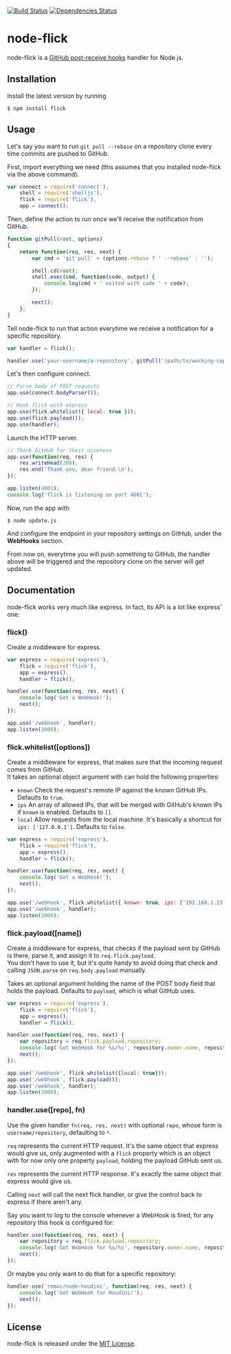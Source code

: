 [![Build Status](https://secure.travis-ci.org/romac/node-flick.png?branch=master)](https://travis-ci.org/romac/node-flick)
[![Dependencies Status](https://david-dm.org/romac/node-flick.png)](https://david-dm.org/romac/node-flick)
# node-flick

node-flick is a [GitHub post-receive hooks](https://help.github.com/articles/post-receive-hooks) handler for Node.js.

## Installation

Install the latest version by running

    $ npm install flick

## Usage

Let's say you want to run `git pull --rebase` on a repository clone every time commits are pushed to GitHub.

First, import everything we need (this assumes that you installed node-flick via the above command).

```js
var connect = require('connect'),
    shell = require('shelljs'),
    flick = require('flick'),
    app = connect();
```

Then, define the action to run once we'll receive the notification from GitHub.

```js
function gitPull(root, options)
{
    return function(req, res, next) {
        var cmd = 'git pull' + (options.rebase ? ' --rebase' : '');

        shell.cd(root);
        shell.exec(cmd, function(code, output) {
            console.log(cmd + ' exited with code ' + code);
        });

        next();
    };
}
```

Tell node-flick to run that action everytime we receive a notification for a specific repository.

```js
var handler = flick();

handler.use('your-username/a-repository', gitPull('/path/to/working-copy', { rebase: true }));
```

Let's then configure connect.

```js
// Parse body of POST requests
app.use(connect.bodyParser());

// Hook flick with express
app.use(flick.whitelist({ local: true }));
app.use(flick.payload());
app.use(handler);
```

Launch the HTTP server.

```js
// Thank GitHub for their niceness
app.use(function(req, res) {
    res.writeHead(200);
    res.end('Thank you, dear friend.\n');
});

app.listen(4001);
console.log('flick is listening on port 4001');
```

Now, run the app with

    $ node update.js

And configure the endpoint in your repository settings on GitHub, under the **WebHooks** section.

From now on, everytime you will push something to GitHub, the handler above will be triggered and the repository clone on the server will get updated.

## Documentation

node-flick works very much like express. In fact, its API is a lot like express' one:

### flick()

Create a middleware for express.

```js
var express = require('express'),
    flick = require('flick'),
    app = express(),
    handler = flick();

handler.use(function(req, res, next) {
    console.log('Got a WebHook!');
    next();
});

app.use('/webhook', handler);
app.listen(3000);
```

### flick.whitelist([options])

Create a middleware for express, that makes sure that the incoming request comes from GitHub.  
It takes an optional object argument with can hold the following properties:
* `known` Check the request's remote IP against the known GitHub IPs. Defaults to `true`.
* `ips` An array of allowed IPs, that will be merged with GitHub's known IPs if `known` is enabled. Defaults to `[]`.
* `local` Allow requests from the local machine. It's basically a shortcut for `ips: ['127.0.0.1']`. Defaults to `false`.

```js
var express = require('express'),
    flick = require('flick'),
    app = express(),
    handler = flick();

handler.use(function(req, res, next) {
    console.log('Got a WebHook!');
    next();
});

app.use('/webhook', flick.whitelist({ known: true, ips: ['192.168.1.23'], local: true }));
app.use('/webhook', handler);
app.listen(3000);
```

### flick.payload([name])

Create a middleware for express, that checks if the payload sent by GitHub is there, parse it, and assign it to `req.flick.payload`.  
You don't have to use it, but it's quite handy to avoid doing that check and calling `JSON.parse` on `req.body.payload` manually.

Takes an optional argument holding the name of the POST body field that holds the payload. Defaults to `payload`, which is what GitHub uses.

```js
var express = require('express'),
    flick = require('flick'),
    app = express(),
    handler = flick();

handler.use(function(req, res, next) {
    var repository = req.flick.payload.repository;
    console.log('Got WebHook for %s/%s', repository.owner.name, repository.name);
    next();
});

app.use('/webhook', flick.whitelist({local: true}));
app.use('/webhook', flick.payload());
app.use('/webhook', handler);
app.listen(3000);
```

### handler.use([repo], fn)

Use the given handler `fn(req, res, next)` with optional `repo`, whose form is `username/repository`, defaulting to `*`.  

`req` represents the current HTTP request. It's the same object that express would give us, only augmented with a `flick` property which is an object with for now only one property `payload`, holding the payload GitHub sent us.  

`res` represents the current HTTP response. It's exactly the same object that express would give us.  

Calling `next` will call the next flick handler, or give the control back to express if there aren't any.

Say you want to log to the console whenever a WebHook is fired, for any repository this hook is configured for:
```js
handler.use(function(req, res, next) {
    var repository = req.flick.payload.repository;
    console.log('Got WebHook for %s/%s', repository.owner.name, repository.name);
    next();
});
```

Or maybe you only want to do that for a specific repository:
```js
handler.use('romac/node-houdini', function(req, res, next) {
    console.log('Got WebHook for Houdini!');
    next();
});
```

## License

node-flick is released under the [MIT License](http://romac.mit-license.org).
